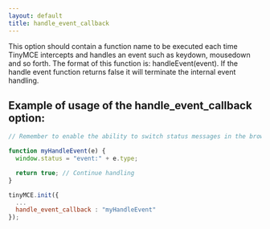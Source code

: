 ```yaml
---
layout: default
title: handle_event_callback
---
```


This option should contain a function name to be executed each time TinyMCE intercepts and handles an event such as keydown, mousedown and so forth. The format of this function is: handleEvent(event). If the handle event function returns false it will terminate the internal event handling.

## Example of usage of the handle_event_callback option:

```js
// Remember to enable the ability to switch status messages in the browser before trying the example below

function myHandleEvent(e) {
  window.status = "event:" + e.type;

  return true; // Continue handling
}

tinyMCE.init({
  ...
  handle_event_callback : "myHandleEvent"
});

```

